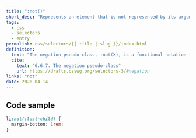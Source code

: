 ```yaml
---
title: ":not()"
short_desc: "Represents an element that is not represented by its argument."
tags:
  - css
  - selectors
  - entry
permalink: css/selectors/{{ title | slug }}/index.html
definition:
  text: "The negation pseudo-class, :not(X), is a functional notation taking a simple selector (excluding the negation pseudo-class itself) as an argument. It represents an element that is not represented by its argument. "
  cite:
    text: "6.6.7. The negation pseudo-class"
    url: https://drafts.csswg.org/selectors-3/#negation
links: "not"
date: 2020-04-14
---
```


<h2 class="h3"><span>Code sample</span></h2>

```css
li:not(:last-child) {
  margin-botton: 1rem;
}
```
